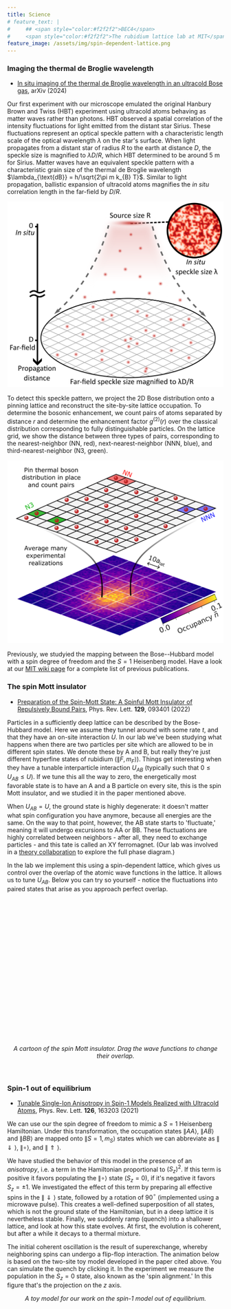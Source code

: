 ```yaml
---
title: Science
# feature_text: |
#     ## <span style="color:#f2f2f2">BEC4</span>
#     <span style="color:#f2f2f2">The rubidium lattice lab at MIT</span>
feature_image: /assets/img/spin-dependent-lattice.png
---
```


<script src="/assets/d3.min.js"></script>
<script src='https://cdn.jsdelivr.net/npm/mathjax@3/es5/tex-svg.js'></script>

<style>
.wannier {
    cursor: grab;
}

.feature {
    background-position: bottom;
}

.feature .container {
    min-height: 20vh;

}
</style>

### Imaging the thermal de Broglie wavelength

- [In situ imaging of the thermal de Broglie wavelength in an ultracold Bose gas](https://arxiv.org/pdf/2411.08779), arXiv (2024)

Our first experiment with our microscope emulated the original Hanbury Brown and Twiss (HBT) experiment using ultracold atoms behaving as matter waves rather than photons. HBT observed a spatial correlation of the intensity fluctuations for light emitted from the distant star Sirius. These fluctuations represent an optical speckle pattern with a characteristic length scale of the optical wavelength $\lambda$ on the star's surface. When light propagates from a distant star of radius $R$ to the earth at distance $D$, the speckle size is magnified to $\lambda D/R$, which HBT determined to be around $5~\mathrm{m}$ for Sirius. Matter waves have an equivalent speckle pattern with a characteristic grain size of the thermal de Broglie wavelength $\lambda_{\text{dB}} = h/\sqrt{2\pi m k_{B} T}$.  Similar to light propagation, ballistic expansion of ultracold atoms magnifies the $\textit{in situ}$ correlation length in the far-field by $D/R$. 

![](/assets/hbt_speckle.png)

To detect this speckle pattern, we project the 2D Bose distribution onto a pinning lattice and reconstruct the site-by-site lattice occupation. To determine the bosonic enhancement, we count pairs of atoms separated by distance $r$ and determine the enhancement factor $g^{(2)}(r)$ over the classical distribution corresponding to fully distinguishable particles. On the lattice grid, we show the distance between three types of pairs, corresponding to the nearest-neighbor (NN, red), next-nearest-neighbor (NNN, blue), and third-nearest-neighbor (N3, green). 

![](/assets/pairs.png)


Previously, we studyied the mapping between the Bose--Hubbard model with a spin degree of freedom and the $S = 1$ Heisenberg model. 
Have a look at our [MIT wiki page](https://wikis.mit.edu/confluence/display/bec4/Publications) for a complete list of previous publications.

### The spin Mott insulator
- [Preparation of the Spin-Mott State: A Spinful Mott Insulator of Repulsively Bound Pairs](https://journals.aps.org/prl/abstract/10.1103/PhysRevLett.128.093401), Phys. Rev. Lett. **129**, 093401 (2022)

Particles in a sufficiently deep lattice can be described by the Bose-Hubbard model. Here we assume they tunnel around with some rate $t$, and that they have an on-site interaction $U$.
In our lab we've been studying what happens when there are two particles per site which are allowed to be in different spin states. We denote these by A and B, but really they're just different hyperfine states of rubidium ($\|F, m_F\rangle$). Things get interesting when they have a tunable interparticle interaction $U_{AB}$ (typically such that $0 \leq U_{AB} \leq U$). If we tune this all the way to zero, the energetically most favorable state is to have an A and a B particle on every site, this is the spin Mott insulator, and we studied it in the paper mentioned above.

When $U_{AB} = U$, the ground state is highly degenerate: it doesn't matter what spin configuration you have anymore, because all energies are the same. On the way to that point, however, the AB state starts to 'fluctuate,' meaning it will undergo excursions to AA or BB. These fluctuations are highly correlated between neighbors - after all, they need to exchange particles - and this tate is called an XY ferromagnet. (Our lab was involved in a [theory collaboration](https://journals.aps.org/pra/abstract/10.1103/PhysRevA.92.041602) to explore the full phase diagram.)

In the lab we implement this using a spin-dependent lattice, which gives us control over the overlap of the atomic wave functions in the lattice. It allows us to tune $U_{AB}$. Below you can try so yourself - notice the fluctuations into paired states that arise as you approach perfect overlap.

<div id = "wannier-container" style="text-align:center;position:relative;padding:20px 0;">
    <svg id = "lattice-phase">
    </svg>
    <svg id = "wannier">
    </svg>
    <p id = "latticeInfoBox" style="opacity:1;">
        <em>A cartoon of the spin Mott insulator. Drag the wave functions to change their overlap.</em>
    </p>
</div>


<script src="/assets/spin-mott.js"></script>

### Spin-1 out of equilibrium
- [Tunable Single-Ion Anisotropy in Spin-1 Models Realized with Ultracold Atoms](https://journals.aps.org/prl/abstract/10.1103/PhysRevLett.126.163203), Phys. Rev. Lett. **126**, 163203 (2021)

We can use our the spin degree of freedom to mimic a $S = 1$ Heisenberg Hamiltonian. Under this transformation, the occupation states $\|AA\rangle$, $\|AB\rangle$ and $\|BB\rangle$ are mapped onto $\|S = 1, m_S\rangle$ states which we can abbreviate as $\|\Downarrow\rangle$, $\|\circ\rangle$, and $\|\Uparrow\rangle$.

We have studied the behavior of this model in the presence of an *anisotropy*, i.e. a term in the Hamiltonian proportional to $(S_z)^2$. If this term is positive it favors populating the $\|\circ\rangle$ state ($S_z = 0$), if it's negative it favors $S_z = \pm 1$. We investigated the effect of this term by preparing all effective spins in the $\|\Downarrow\rangle$ state, followed by a rotation of 90$^\circ$ (implemented using a microwave pulse). This creates a well-defined superposition of all states, which is not the ground state of the Hamiltonian, but in a deep lattice it is nevertheless stable. Finally, we suddenly ramp (quench) into a shallower lattice, and look at how this state evolves. At first, the evolution is coherent, but after a while it decays to a thermal mixture.

The initial coherent oscillation is the result of superexchange, whereby neighboring spins can undergo a flip-flop interaction. The animation below is based on the two-site toy model developed in the paper cited above. You can simulate the quench by clicking it. In the experiment we measure the population in the $S_z = 0$ state, also known as the 'spin alignment.' In this figure that's the projection on the $z$ axis.

<div id = "two-site-container"></div>
<p style="text-align:center">
  <em>A toy model for our work on the spin-1 model out of equilibrium.</em>
</p>

<script src="/assets/animate-twosite.js"></script>

<!-- - [Coherence Times of Bose-Einstein Condensates beyond the Shot-Noise Limit via Superfluid Shielding](https://journals.aps.org/prl/abstract/10.1103/PhysRevLett.117.275301), Phys. Rev. Lett. **117**, 275301 (2016)
 -->
